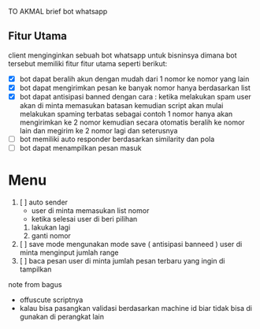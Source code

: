 TO AKMAL
brief bot whatsapp


## Fitur Utama

client menginginkan sebuah bot whatsapp untuk bisninsya dimana bot tersebut memiliki fitur fitur utama seperti berikut:

- [x] bot dapat beralih akun dengan mudah dari 1 nomor ke nomor yang lain
- [x] bot dapat mengirimkan pesan ke banyak nomor hanya berdasarkan list
- [x] bot dapat antisipasi banned dengan cara :
    ketika melakukan spam user akan di minta memasukan batasan
	kemudian script akan mulai melakukan spaming terbatas
	sebagai contoh 1 nomor hanya akan mengirimkan ke 2 nomor
    kemudian secara otomatis beralih ke nomor lain
	dan megirim ke 2 nomor lagi dan seterusnya
- [ ] bot memiliki auto responder berdasarkan similarity dan pola
- [ ] bot dapat menampilkan pesan masuk

# Menu
1. [ ] auto sender
	- user di minta memasukan list nomor
	- ketika selesai user di beri pilihan
	 1. lakukan lagi
	 2. ganti nomor
2. [ ] save mode
	mengunakan mode save ( antisipasi banneed )
	user di minta menginput jumlah range
3. [ ] baca pesan
	user di minta jumlah pesan terbaru yang ingin di tampilkan

note from bagus
- offuscute scriptnya
- kalau bisa pasangkan validasi berdasarkan machine id biar tidak bisa di gunakan di perangkat lain
